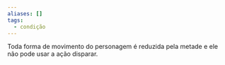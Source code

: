 ```yaml
---
aliases: []
tags:
  - condição
---
```

 
Toda forma de movimento do personagem é reduzida pela metade e ele não pode usar a ação disparar.